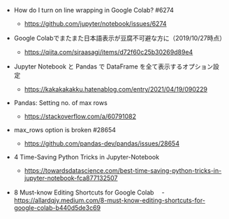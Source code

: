 - How do I turn on line wrapping in Google Colab? #6274
  - https://github.com/jupyter/notebook/issues/6274

- Google Colabでまたまた日本語表示が豆腐不可避な方に（2019/10/27時点）
  - https://qiita.com/siraasagi/items/d72f60c25b30269d89e4 

- Jupyter Notebook と Pandas で DataFrame を全て表示するオプション設定
  - https://kakakakakku.hatenablog.com/entry/2021/04/19/090229

- Pandas: Setting no. of max rows
  - https://stackoverflow.com/a/60791082

- max_rows option is broken #28654
  - https://github.com/pandas-dev/pandas/issues/28654

- 4 Time-Saving Python Tricks in Jupyter-Notebook
  - https://towardsdatascience.com/best-time-saving-python-tricks-in-jupyter-notebook-fca877132507

- 8 Must-know Editing Shortcuts for Google Colab
　- https://allardqjy.medium.com/8-must-know-editing-shortcuts-for-google-colab-b440d5de3c69
